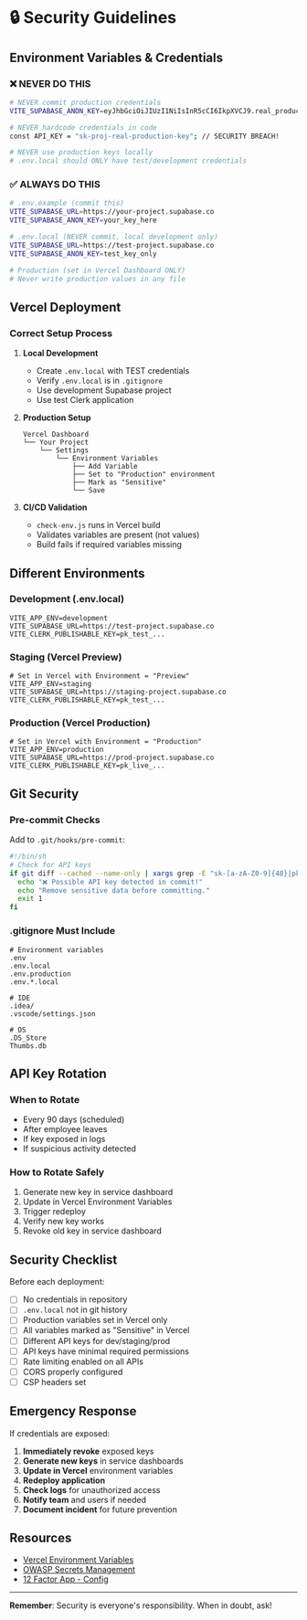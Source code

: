 # 🔒 Security Guidelines

## Environment Variables & Credentials

### ❌ NEVER DO THIS

```bash
# NEVER commit production credentials
VITE_SUPABASE_ANON_KEY=eyJhbGciOiJIUzI1NiIsInR5cCI6IkpXVCJ9.real_production_key

# NEVER hardcode credentials in code
const API_KEY = "sk-proj-real-production-key"; // SECURITY BREACH!

# NEVER use production keys locally
# .env.local should ONLY have test/development credentials
```

### ✅ ALWAYS DO THIS

```bash
# .env.example (commit this)
VITE_SUPABASE_URL=https://your-project.supabase.co
VITE_SUPABASE_ANON_KEY=your_key_here

# .env.local (NEVER commit, local development only)
VITE_SUPABASE_URL=https://test-project.supabase.co
VITE_SUPABASE_ANON_KEY=test_key_only

# Production (set in Vercel Dashboard ONLY)
# Never write production values in any file
```

## Vercel Deployment

### Correct Setup Process

1. **Local Development**
   - Create `.env.local` with TEST credentials
   - Verify `.env.local` is in `.gitignore`
   - Use development Supabase project
   - Use test Clerk application

2. **Production Setup**

   ```text
   Vercel Dashboard
   └── Your Project
       └── Settings
           └── Environment Variables
               ├── Add Variable
               ├── Set to "Production" environment
               ├── Mark as "Sensitive"
               └── Save
   ```

3. **CI/CD Validation**
   - `check-env.js` runs in Vercel build
   - Validates variables are present (not values)
   - Build fails if required variables missing

## Different Environments

### Development (.env.local)

```env
VITE_APP_ENV=development
VITE_SUPABASE_URL=https://test-project.supabase.co
VITE_CLERK_PUBLISHABLE_KEY=pk_test_...
```

### Staging (Vercel Preview)

```env
# Set in Vercel with Environment = "Preview"
VITE_APP_ENV=staging
VITE_SUPABASE_URL=https://staging-project.supabase.co
VITE_CLERK_PUBLISHABLE_KEY=pk_test_...
```

### Production (Vercel Production)

```env
# Set in Vercel with Environment = "Production"
VITE_APP_ENV=production
VITE_SUPABASE_URL=https://prod-project.supabase.co
VITE_CLERK_PUBLISHABLE_KEY=pk_live_...
```

## Git Security

### Pre-commit Checks

Add to `.git/hooks/pre-commit`:

```bash
#!/bin/sh
# Check for API keys
if git diff --cached --name-only | xargs grep -E "sk-[a-zA-Z0-9]{48}|pk_live_[a-zA-Z0-9]+|eyJhbGciOiJ" 2>/dev/null; then
  echo "❌ Possible API key detected in commit!"
  echo "Remove sensitive data before committing."
  exit 1
fi
```

### .gitignore Must Include

```gitignore
# Environment variables
.env
.env.local
.env.production
.env.*.local

# IDE
.idea/
.vscode/settings.json

# OS
.DS_Store
Thumbs.db
```

## API Key Rotation

### When to Rotate

- Every 90 days (scheduled)
- After employee leaves
- If key exposed in logs
- If suspicious activity detected

### How to Rotate Safely

1. Generate new key in service dashboard
2. Update in Vercel Environment Variables
3. Trigger redeploy
4. Verify new key works
5. Revoke old key in service dashboard

## Security Checklist

Before each deployment:

- [ ] No credentials in repository
- [ ] `.env.local` not in git history
- [ ] Production variables set in Vercel only
- [ ] All variables marked as "Sensitive" in Vercel
- [ ] Different API keys for dev/staging/prod
- [ ] API keys have minimal required permissions
- [ ] Rate limiting enabled on all APIs
- [ ] CORS properly configured
- [ ] CSP headers set

## Emergency Response

If credentials are exposed:

1. **Immediately revoke** exposed keys
2. **Generate new keys** in service dashboards
3. **Update in Vercel** environment variables
4. **Redeploy application**
5. **Check logs** for unauthorized access
6. **Notify team** and users if needed
7. **Document incident** for future prevention

## Resources

- [Vercel Environment Variables](https://vercel.com/docs/environment-variables)
- [OWASP Secrets Management](https://cheatsheetseries.owasp.org/cheatsheets/Secrets_Management_Cheat_Sheet.html)
- [12 Factor App - Config](https://12factor.net/config)

---

**Remember**: Security is everyone's responsibility. When in doubt, ask!
